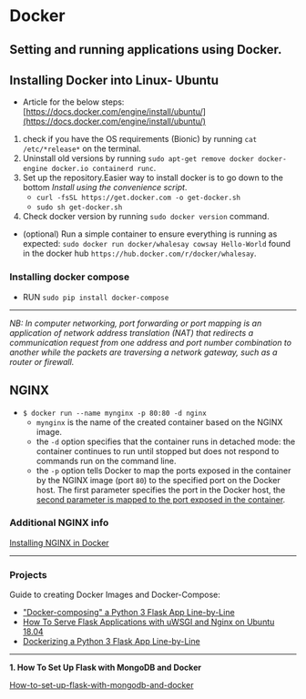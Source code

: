 # Docker
Setting and running applications using Docker. 
---
## Installing Docker into Linux- Ubuntu

 * Article for the below steps: [https://docs.docker.com/engine/install/ubuntu/](https://docs.docker.com/engine/install/ubuntu/)
 1. check if you have the OS requirements (Bionic) by running ```cat /etc/*release*``` on the terminal.
 2. Uninstall old versions by running ```sudo apt-get remove docker docker-engine docker.io containerd runc```.
 3. Set up the repository.Easier way to install docker is to go down to the bottom *Install using the convenience script*.
     + ```curl -fsSL https://get.docker.com -o get-docker.sh```
     + ```sudo sh get-docker.sh```
 4. Check docker version by running ```sudo docker version``` command.
 * (optional) Run a simple container to ensure everything is running as expected: ```sudo docker run docker/whalesay cowsay Hello-World``` found in the docker hub ``https://hub.docker.com/r/docker/whalesay``.
 
 ### Installing docker compose
 
 * RUN ```sudo pip install docker-compose```
---
*NB: In computer networking, port forwarding or port mapping is an application of network address translation (NAT) that redirects a communication request from one address and port number combination to another while the packets are traversing a network gateway, such as a router or firewall.*

 ## NGINX 
* ```$ docker run --name mynginx -p 80:80 -d nginx```
    + ``mynginx`` is the name of the created container based on the NGINX image.
    + the ``-d`` option specifies that the container runs in detached mode: the container continues to run until stopped but does not  respond to commands run on the command line.
    + the ``-p`` option tells Docker to map the ports exposed in the container by the NGINX image (port ``80``) to the specified port on the Docker host. The first parameter specifies the port in the Docker host, the <ins>second parameter is mapped to the port exposed in the container</ins>.
 
### Additional NGINX info
[Installing NGINX in Docker](https://docs.nginx.com/nginx/admin-guide/installing-nginx/installing-nginx-docker/)

---
### Projects
Guide to creating Docker Images and Docker-Compose:
* ["Docker-composing" a Python 3 Flask App Line-by-Line](https://medium.com/bitcraft/docker-composing-a-python-3-flask-app-line-by-line-93b721105777)
* [How To Serve Flask Applications with uWSGI and Nginx on Ubuntu 18.04](https://www.digitalocean.com/community/tutorials/how-to-serve-flask-applications-with-uswgi-and-nginx-on-ubuntu-18-04)
* [Dockerizing a Python 3 Flask App Line-by-Line](https://medium.com/bitcraft/dockerizing-a-python-3-flask-app-line-by-line-400aef1ded3a)
---
**1. How To Set Up Flask with MongoDB and Docker**

 [How-to-set-up-flask-with-mongodb-and-docker](https://www.digitalocean.com/community/tutorials/how-to-set-up-flask-with-mongodb-and-docker)